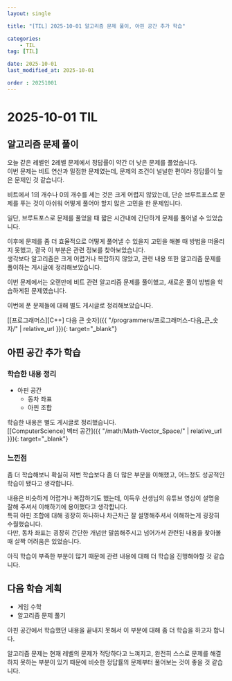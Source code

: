 ```yaml
---
layout: single

title: "[TIL] 2025-10-01 알고리즘 문제 풀이, 아핀 공간 추가 학습"

categories:
    - TIL
tag: [TIL]

date: 2025-10-01
last_modified_at: 2025-10-01

order : 20251001
---
```


# 2025-10-01 TIL

## 알고리즘 문제 풀이

오늘 같은 레벨인 2레벨 문제에서 정답률이 약간 더 낮은 문제를 풀었습니다.  
이번 문제는 비트 연산과 밀접한 문제였는데, 문제의 조건이 널널한 편이라 정답률이 높은 문제인 것 같습니다.

비트에서 1의 개수나 0의 개수를 세는 것은 크게 어렵지 않았는데, 단순 브루트포스로 문제를 푸는 것이 아쉬워 어떻게 풀어야 할지 많은 고민을 한 문제입니다.

일단, 브루트포스로 문제를 풀었을 때 짧은 시간내에 간단하게 문제를 풀어낼 수 있었습니다.

이후에 문제를 좀 더 효율적으로 어떻게 풀어낼 수 있을지 고민을 해볼 때 방법을 떠올리지 못했고, 결국 이 부분은 관련 정보를 찾아보았습니다.  
생각보다 알고리즘은 크게 어렵거나 복잡하지 않았고, 관련 내용 또한 알고리즘 문제를 풀이하는 게시글에 정리해보았습니다.

이번 문제에서는 오랜만에 비트 관련 알고리즘 문제를 풀이했고, 새로운 풀이 방법을 학습하게된 문제였습니다.

이번에 푼 문제들에 대해 별도 게시글로 정리해보았습니다.

[[프로그래머스][C++] 다음 큰 숫자]({{ "/programmers/프로그래머스-다음_큰_숫자/" | relative_url }}){: target="_blank"}

## 아핀 공간 추가 학습

### 학습한 내용 정리

- 아핀 공간
    + 동차 좌표
    + 아핀 조합

학습한 내용은 별도 게시글로 정리했습니다.  
[[ComputerScience] 벡터 공간]({{ "/math/Math-Vector_Space/" | relative_url }}){: target="_blank"}  

### 느낀점

좀 더 학습해보니 확실히 저번 학습보다 좀 더 많은 부분을 이해했고, 어느정도 성공적인 학습이 됐다고 생각합니다.

내용은 비슷하게 어렵거나 복잡하기도 했는데, 이득우 선생님의 유튜브 영상이 설명을 잘해 주셔서 이해하기에 용이했다고 생각합니다.  
특히 아핀 조합에 대해 굉장히 하나하나 차근차근 잘 설명해주셔서 이해하는게 굉장히 수월했습니다.  
다만, 동차 좌표는 굉장히 간단한 개념만 말씀해주시고 넘어가서 관련된 내용을 찾아볼 때 살짝 어려움은 있었습니다.

아직 학습이 부족한 부분이 많기 때문에 관련 내용에 대해 더 학습을 진행해야할 것 같습니다.

## 다음 학습 계획

- 게임 수학
- 알고리즘 문제 풀기

아핀 공간에서 학습했던 내용을 끝내지 못해서 이 부분에 대해 좀 더 학습을 하고자 합니다.

알고리즘 문제는 현재 레벨의 문제가 적당하다고 느껴지고, 완전히 스스로 문제를 해결하지 못하는 부분이 있기 때문에 비슷한 정답률의 문제부터 풀어보는 것이 좋을 것 같습니다.